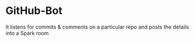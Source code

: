 # GitHub-Bot
It listens for commits &amp; comments on a particular repo and posts the details into a Spark room
